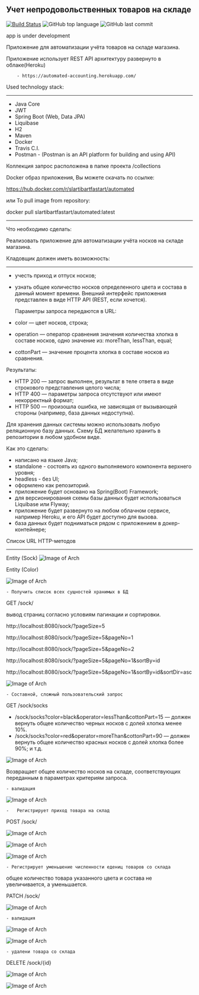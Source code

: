 ## Учет непродовольственных товаров на складе

[![Build Status](https://app.travis-ci.com/SlartiBartFast-art/automated_accounting.svg?branch=master)](https://app.travis-ci.com/SlartiBartFast-art/automated_accounting)
![GitHub top language](https://img.shields.io/github/languages/top/SlartiBartFast-art/automated_accounting?logo=java&logoColor=red&style=plastic)
![GitHub last commit](https://img.shields.io/github/last-commit/SlartiBartFast-art/automated_accounting?logo=github&logoColor=red)

app is under development

Приложение для автоматизации учёта товаров на складе магазина. 

Приложение использует REST API архитектуру
развернуто в облаке(Heroku)

        - https://automated-accounting.herokuapp.com/

  Used technology stack:
______________________________________________
- Java Core
- JWT
- Spring Boot (Web, Data JPA) 
- Liquibase
- H2
- Maven
- Docker
- Travis C.I.
- Postman - (Postman is an API platform for building and using API)

Коллекция запрос расположена в папке проекта /collections

Docker образ приложения, Вы можете скачать по ссылке:

 https://hub.docker.com/r/slartibartfastart/automated

 или To pull image from repository:

docker pull slartibartfastart/automated:latest

------------
Что необходимо сделать:

Реализовать приложение для автоматизации учёта носков на складе магазина.

Кладовщик должен иметь возможность:
_____________
-  учесть приход и отпуск носков;
-  узнать общее количество носков определенного цвета и состава в данный момент времени.
Внешний интерфейс приложения представлен в виде HTTP API (REST, если хочется).
   
   Параметры запроса передаются в URL:

-  color — цвет носков, строка;
-  operation — оператор сравнения значения количества хлопка в составе носков, одно значение из: moreThan, lessThan, equal;
-  cottonPart — значение процента хлопка в составе носков из сравнения.

Результаты:

-  HTTP 200 — запрос выполнен, результат в теле ответа в виде строкового представления целого числа;
-  HTTP 400 — параметры запроса отсутствуют или имеют некорректный формат;
-  HTTP 500 — произошла ошибка, не зависящая от вызывающей стороны (например, база данных недоступна).

Для хранения данных системы можно использовать любую реляционную базу данных. Схему БД желательно хранить в репозитории в любом удобном виде.

Как это сделать:

-  написано на языке Java;
-  standalone - состоять из одного выполняемого компонента верхнего уровня;
-  headless - без UI;
-  оформлено как репозиторий.
-  приложение будет основано на Spring(Boot) Framework;
-  для версионирования схемы базы данных будет использоваться Liquibase или Flyway;
-  приложение будет развернуто на любом облачном сервисе, например Heroku, и его API будет доступно для вызова.
-  база данных будет подниматься рядом с приложением в докер-контейнере;

Список URL HTTP-методов
________
Entity (Sock)
![Image of Arch](https://github.com/SlartiBartFast-art/automated_accounting/blob/master/image/Screenshot_1.jpg)

Entity (Color)

![Image of Arch](https://github.com/SlartiBartFast-art/automated_accounting/blob/master/image/Screenshot_2.jpg)

    - Получить список всех сущностей хранимых в БД

GET /sock/

вывод страниц согласно условиям пагинации и сортировки.

http://localhost:8080/sock/?pageSize=5

http://localhost:8080/sock/?pageSize=5&pageNo=1

http://localhost:8080/sock/?pageSize=5&pageNo=2

http://localhost:8080/sock/?pageSize=5&pageNo=1&sortBy=id

http://localhost:8080/sock/?pageSize=5&pageNo=1&sortBy=id&sortDir=asc

![Image of Arch](https://github.com/SlartiBartFast-art/automated_accounting/blob/master/image/Screenshot_3.jpg)

    - Составной, сложный пользовательский запрос

GET /sock/socks
-  /sock/socks?color=black&operator=lessThan&cottonPart=15 — должен вернуть общее количество черных носков с долей хлопка менее 10%.
-  /sock/socks?color=red&operator=moreThan&cottonPart=90 — должен вернуть общее количество красных носков с долей хлопка более 90%;
и т.д.

![Image of Arch](https://github.com/SlartiBartFast-art/automated_accounting/blob/master/image/Screenshot_5.jpg)

Возвращает общее количество носков на складе, соответствующих переданным в параметрах критериям запроса.

    - валидация

![Image of Arch](https://github.com/SlartiBartFast-art/automated_accounting/blob/master/image/Screenshot_4.jpg)

    -   Регистрирует приход товара на склад

 POST /sock/
 
![Image of Arch](https://github.com/SlartiBartFast-art/automated_accounting/blob/master/image/Screenshot_6.jpg)

![Image of Arch](https://github.com/SlartiBartFast-art/automated_accounting/blob/master/image/Screenshot_7.jpg)

![Image of Arch](https://github.com/SlartiBartFast-art/automated_accounting/blob/master/image/Screenshot_8.jpg)

    - Регистрирует уменьшение численности едениц товаров со склада

общее количество товара указанного цвета и состава не увеличивается, а уменьшается.

PATCH /sock/

![Image of Arch](https://github.com/SlartiBartFast-art/automated_accounting/blob/master/image/Screenshot_9.jpg)

    - валидация

![Image of Arch](https://github.com/SlartiBartFast-art/automated_accounting/blob/master/image/Screenshot_9.1.jpg)

![Image of Arch](https://github.com/SlartiBartFast-art/automated_accounting/blob/master/image/Screenshot_9.2.jpg)

    - удалени товара со склада

DELETE /sock/{id}

![Image of Arch](https://github.com/SlartiBartFast-art/automated_accounting/blob/master/image/Screenshot_10.jpg)

![Image of Arch](https://github.com/SlartiBartFast-art/automated_accounting/blob/master/image/Screenshot_11.jpg)

